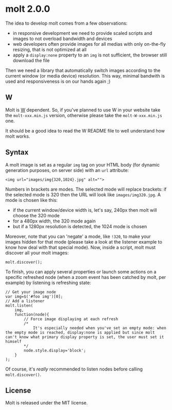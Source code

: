 molt 2.0.0
==========

The idea to develop molt comes from a few observations:

- in responsive development we need to provide scaled scripts and images to not overload bandwidth and devices
- web developers often provide images for all medias with only on-the-fly resizing, that is not optimized at all
- apply a `display:none` property to an `img` is not sufficient, the browser still download the file

Then we need a library that automatically switch images according to the current window (or media device) resolution. This way, minimal bandwith is used and responsiveness is on our hands again ;)

W
-

Molt is [W](https://github.com/pyrsmk/W) dependent. So, if you've planned to use W in your website take the `molt-xxx.min.js` version, otherwise please take the `molt-W-xxx.min.js` one.

It should be a good idea to read the W README file to well understand how molt works.

Syntax
------

A molt image is set as a regular `img` tag on your HTML body (for dynamic generation purposes, on server side) with an `url` attribute:

    <img url="images/img{320,1024}.jpg" alt="">

Numbers in brackets are modes. The selected mode will replace brackets: if the selected mode is 320 then the URL will look like `images/img320.jpg`. A mode is chosen like this:

- if the current window/device width is, let's say, 240px then molt will choose the 320 mode
- for a 480px width, the 320 mode again
- but if a 1280px resolution is detected, the 1024 mode is chosen

Moreover, note that you can 'negate' a mode, like `!320`, to make your images hidden for that mode (please take a look at the listener example to know how deal with that special mode). Now, inside a script, molt must discover all your molt images:

    molt.discover();

To finish, you can apply several properties or launch some actions on a specific refreshed node (when a zoom event has been catched by molt, per example) by listening is refreshing state:

    // Get your image node
    var img=$('#foo img')[0];
    // Add a listener
    molt.listen(
        img,
        function(node){
            // Force image displaying at each refresh
            /*
                It's especially needed when you've set an empty mode: when the empty mode is reached, display:none is applied but since molt can't know what primary display property is set, the user must set it himself
            */
            node.style.display='block';
        }
    );

Of course, it's _really_ recommended to listen nodes before calling `molt.discover()`.

License
-------

Molt is released under the MIT license.